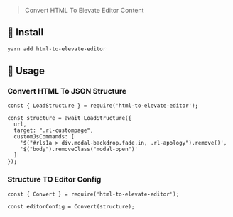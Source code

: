 > Convert HTML To Elevate Editor Content

## 💾 Install

```sh
yarn add html-to-elevate-editor
```

## 🔨 Usage

### Convert HTML To JSON Structure

```
const { LoadStructure } = require('html-to-elevate-editor');

const structure = await LoadStructure({
  url,
  target: ".rl-custompage",
  customJsCommands: [
    '$("#rls1a > div.modal-backdrop.fade.in, .rl-apology").remove()',
    '$("body").removeClass("modal-open")'
  ]
});
```

### Structure TO Editor Config

```
const { Convert } = require('html-to-elevate-editor');

const editorConfig = Convert(structure);
```
